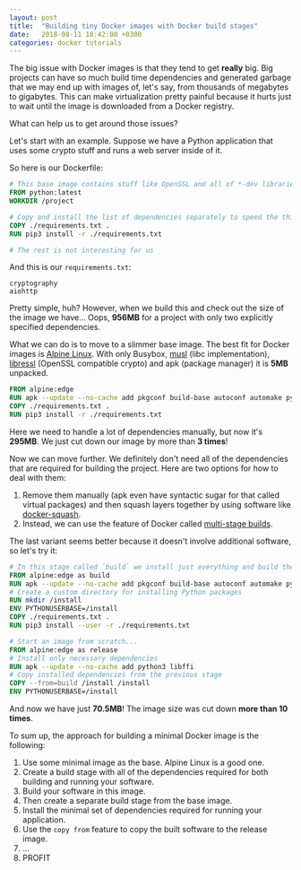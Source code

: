 ```yaml
---
layout: post
title:  "Building tiny Docker images with Docker build stages"
date:   2018-08-11 18:42:00 +0300
categories: docker tutorials
---
```


The big issue with Docker images is that they tend to get **really** big. Big projects can have so much build time dependencies and generated garbage that we may end up with images of, let's say, from thousands of megabytes to gigabytes. This can make virtualization pretty painful because it hurts just to wait until the image is downloaded from a Docker registry.

What can help us to get around those issues?

Let's start with an example. Suppose we have a Python application that uses some crypto stuff and runs a web server inside of it.

So here is our Dockerfile:

```dockerfile
# This base image contains stuff like OpenSSL and all of *-dev libraries
FROM python:latest
WORKDIR /project

# Copy and install the list of dependencies separately to speed the things up
COPY ./requirements.txt .
RUN pip3 install -r ./requirements.txt

# The rest is not interesting for us
```

And this is our `requirements.txt`:

```
cryptography
aiohttp
```

Pretty simple, huh? However, when we build this and check out the size of the image we have... Oops, **956MB** for a project with only two explicitly specified dependencies.

What we can do is to move to a slimmer base image. The best fit for Docker images is [Alpine Linux](https://alpinelinux.org/). With only Busybox, [musl](https://www.musl-libc.org/) (libc implementation), [libressl](https://www.libressl.org/) (OpenSSL compatible crypto) and apk (package manager) it is **5MB** unpacked.

```dockerfile
FROM alpine:edge
RUN apk --update --no-cache add pkgconf build-base autoconf automake python3 python3-dev libffi-dev libressl-dev
COPY ./requirements.txt .
RUN pip3 install -r ./requirements.txt
```

Here we need to handle a lot of dependencies manually, but now it's **295MB**. We just cut down our image by more than **3 times**!

Now we can move further. We definitely don't need all of the dependencies that are required for building the project. Here are two options for how to deal with them:

1. Remove them manually (apk even have syntactic sugar for that called virtual packages) and then squash layers together by using software like [docker-squash](https://github.com/jwilder/docker-squash).
1. Instead, we can use the feature of Docker called [multi-stage builds](https://docs.docker.com/develop/develop-images/multistage-build/).

The last variant seems better because it doesn't involve additional software, so let's try it:

```dockerfile
# In this stage called `build` we install just everything and build the project.
FROM alpine:edge as build
RUN apk --update --no-cache add pkgconf build-base autoconf automake python3 python3-dev libffi-dev libressl-dev
# Create a custom directory for installing Python packages
RUN mkdir /install
ENV PYTHONUSERBASE=/install
COPY ./requirements.txt .
RUN pip3 install --user -r ./requirements.txt

# Start an image from scratch...
FROM alpine:edge as release
# Install only necessary dependencies
RUN apk --update --no-cache add python3 libffi
# Copy installed dependencies from the previous stage
COPY --from=build /install /install
ENV PYTHONUSERBASE=/install
```

And now we have just **70.5MB**! The image size was cut down **more than 10 times**.

To sum up, the approach for building a minimal Docker image is the following:

1. Use some minimal image as the base. Alpine Linux is a good one.
1. Create a build stage with all of the dependencies required for both building and running your software.
1. Build your software in this image.
1. Then create a separate build stage from the base image.
1. Install the minimal set of dependencies required for running your application.
1. Use the `copy from` feature to copy the built software to the release image.
1. ...
1. PROFIT

